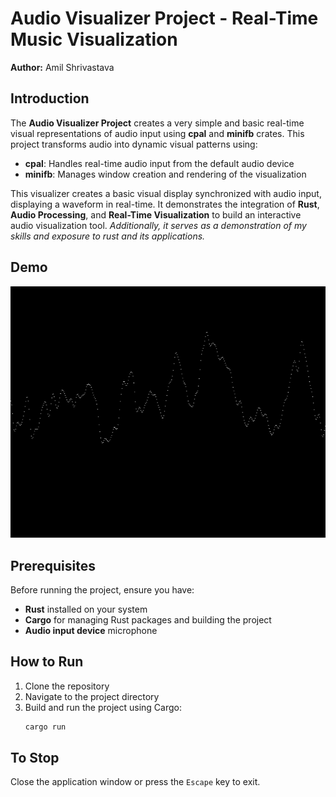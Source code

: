 # Audio Visualizer Project - Real-Time Music Visualization

**Author:** Amil Shrivastava

## Introduction

The **Audio Visualizer Project** creates a very simple and basic real-time visual representations of audio input using **cpal** and **minifb** crates. This project transforms audio into dynamic visual patterns using:

- **cpal**: Handles real-time audio input from the default audio device
- **minifb**: Manages window creation and rendering of the visualization

This visualizer creates a basic visual display synchronized with audio input, displaying a waveform in real-time. It demonstrates the integration of **Rust**, **Audio Processing**, and **Real-Time Visualization** to build an interactive audio visualization tool.
 *Additionally, it serves as a demonstration of my skills and exposure to rust and its applications.*

## Demo

 ![Demo](GIF/av_gif.gif)

## Prerequisites

Before running the project, ensure you have:

- **Rust** installed on your system
- **Cargo** for managing Rust packages and building the project
- **Audio input device** microphone

## How to Run

1. Clone the repository
2. Navigate to the project directory
3. Build and run the project using Cargo:
   ```bash
   cargo run
   ```
## To Stop

Close the application window or press the `Escape` key to exit.